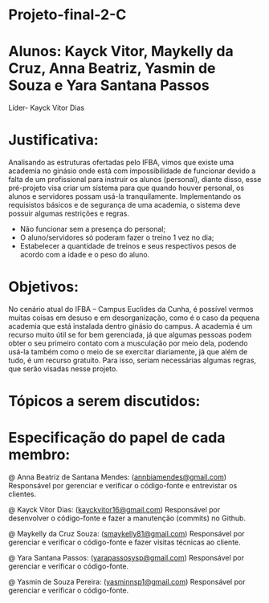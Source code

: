 # Projeto-final-2-C

# Alunos: Kayck Vitor, Maykelly da Cruz, Anna Beatriz, Yasmin de Souza e Yara Santana Passos
Líder- Kayck Vitor Dias

# Justificativa: 
Analisando as estruturas ofertadas pelo IFBA, vimos que existe uma academia no ginásio onde está com impossibilidade de funcionar devido a falta de um profissional para instruir os alunos (personal), diante disso, esse pré-projeto visa criar um sistema para que quando houver personal, os alunos e servidores possam usá-la tranquilamente. Implementando os requisistos básicos e de segurança de uma academia, o sistema deve possuir algumas restrições e regras.

  - Não funcionar sem a presença do personal;
  - O aluno/servidores só poderam fazer o treino 1 vez no dia;
  - Estabelecer a quantidade de treinos e seus respectivos pesos de acordo com a idade e o peso do aluno.

# Objetivos:
No cenário atual do IFBA – Campus Euclides da Cunha, é possível vermos muitas coisas em desuso e em desorganização, como é o caso da pequena academia que está instalada dentro ginásio do campus. A academia é um recurso muito útil se for bem gerenciada, já que algumas pessoas podem obter o seu primeiro contato com a musculação por meio dela, podendo usá-la também como o meio de se exercitar diariamente, já que além de tudo, é um recurso gratuito. Para isso, seriam necessárias algumas regras, que serão visadas nesse projeto.

# Tópicos a serem discutidos:


# Especificação do papel de cada membro: 
@ Anna Beatriz de Santana Mendes: (annbiamendes@gmail.com)
Responsável por gerenciar e verificar o código-fonte e entrevistar os clientes.

@ Kayck Vitor Dias: (kayckvitor16@gmail.com)
Responsável por desenvolver o código-fonte e fazer a manutenção (commits) no Github.

@ Maykelly da Cruz Souza: (smaykelly81@gmail.com)
Responsável por gerenciar e verificar o código-fonte e fazer visitas técnicas ao cliente. 

@ Yara Santana Passos: (yarapassosysp@gmail.com)
Responsável por gerenciar e verificar o código-fonte.

@ Yasmin de Souza Pereira: (yasminnsp1@gmail.com)
Responsável por gerenciar e verificar o código-fonte.
